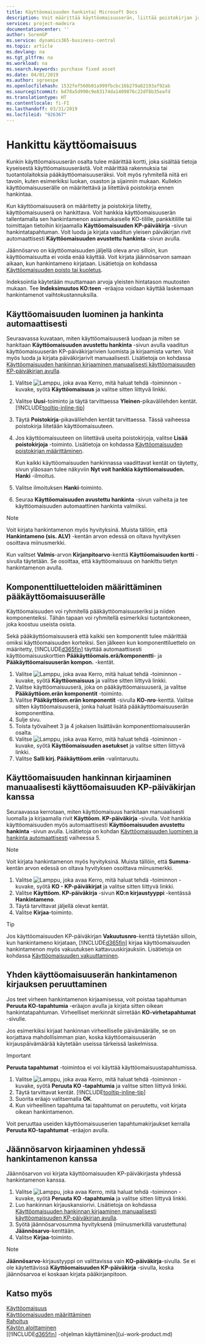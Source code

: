 ```yaml
---
title: Käyttöomaisuuden hankinta| Microsoft Docs
description: Voit määrittää käyttöomaisuuserän, liittää poistokirjan ja kirjata käyttöomaisuuserän hankintakustannuksen.
services: project-madeira
documentationcenter: ''
author: SorenGP
ms.service: dynamics365-business-central
ms.topic: article
ms.devlang: na
ms.tgt_pltfrm: na
ms.workload: na
ms.search.keywords: purchase fixed asset
ms.date: 04/01/2019
ms.author: sgroespe
ms.openlocfilehash: 1532fef560b01a999fbcbc16b279a82193af92ab
ms.sourcegitcommit: bd78a5d990c9e83174da1409076c22df8b35eafd
ms.translationtype: HT
ms.contentlocale: fi-FI
ms.lasthandoff: 03/31/2019
ms.locfileid: "926367"
---
```

# <a name="acquire-fixed-assets"></a>Hankittu käyttöomaisuus
Kunkin käyttöomaisuuserän osalta tulee määrittää kortti, joka sisältää tietoja kyseisestä käyttöomaisuuserästä. Voit määrittää rakennuksia tai tuotantolaitoksia pääkäyttöomaisuuseräksi. Voit myös ryhmitellä niitä eri tavoin, kuten esimerkiksi luokan, osaston ja sijainnin mukaan. Kullekin käyttöomaisuuserälle on määritettävä ja liitettävä poistokirja ennen hankintaa.

Kun käyttöomaisuuserä on määritetty ja poistokirja liitetty, käyttöomaisuuserä on hankittava. Voit hankkia käyttöomaisuuserän tallentamalla sen hankintamenon asianmukaiselle KO-tilille, pankkitilille tai toimittajan tietoihin kirjaamalla **Käyttöomaisuuden KP-päiväkirja** -sivun hankintatapahtuman. Voit luoda ja kirjata vaaditun yleisen päiväkirjan rivit automaattisesti **Käyttöomaisuuden avustettu hankinta** -sivun avulla.

Jäännösarvo on käyttöomaisuuden jäljellä oleva arvo silloin, kun käyttöomaisuutta ei voida enää käyttää. Voit kirjata jäännösarvon samaan aikaan, kun hankintameno kirjataan. Lisätietoja on kohdassa [Käyttöomaisuuden poisto tai kuoletus](fa-how-depreciate-amortize.md).

Indeksointia käytetään muuttamaan arvoja yleisten hintatason muutosten mukaan. Tee **Indeksimuutos KO:teen** -eräajoa voidaan käyttää laskemaan hankintamenot vaihtokustannuksilla.

## <a name="to-create-a-fixed-asset-and-acquire-it-automatically"></a>Käyttöomaisuuden luominen ja hankinta automaattisesti
Seuraavassa kuvataan, miten käyttöomaisuuserä luodaan ja miten se hankitaan **Käyttöomaisuuden avustettu hankinta** -sivun avulla vaaditun käyttöomaisuuserän KP-päiväkirjarivien luomista ja kirjaamista varten. Voit myös luoda ja kirjata päiväkirjarivit manuaalisesti. Lisätietoja on kohdassa [Käyttöomaisuuden hankinnan kirjaaminen manuaalisesti käyttöomaisuuden KP-päiväkirjan avulla](fa-how-acquire.md#to-post-a-fixed-asset-acquisition-manually-with-the-fixed-asset-gl-journal).

1. Valitse ![Lamppu, joka avaa Kerro, mitä haluat tehdä -toiminnon](media/ui-search/search_small.png "Kerro, mitä haluat tehdä") -kuvake, syötä **Käyttöomaisuus** ja valitse sitten liittyvä linkki.  
2. Valitse **Uusi**-toiminto ja täytä tarvittaessa **Yleinen**-pikavälilehden kentät. [!INCLUDE[tooltip-inline-tip](includes/tooltip-inline-tip_md.md)]
3. Täytä **Poistokirja**-pikavälilehden kentät tarvittaessa. Tässä vaiheessa poistokirja liitetään käyttöomaisuuteen.  
4. Jos käyttöomaisuuteen on liitettävä useita poistokirjoja, valitse **Lisää poistokirjoja** -toiminto. Lisätietoja on kohdassa [Käyttöomaisuuden poistokirjan määrittäminen](fa-how-setup-depreciation.md#to-assign-a-depreciation-book-to-a-fixed-asset).

    Kun kaikki käyttöomaisuuden hankinnassa vaadittavat kentät on täytetty, sivun yläosaan tulee näkyviin **Nyt voit hankkia käyttöomaisuuden. Hanki** -ilmoitus.
5. Valitse ilmoituksen **Hanki**-toiminto.
6. Seuraa **Käyttöomaisuuden avustettu hankinta** -sivun vaiheita ja tee käyttöomaisuuden automaattinen hankinta valmiiksi.

> [!NOTE]  
>   Voit kirjata hankintamenon myös hyvityksinä. Muista tällöin, että **Hankintameno (sis. ALV)** -kentän arvon edessä on oltava hyvityksen osoittava miinusmerkki.

Kun valitset **Valmis**-arvon **Kirjanpitoarvo**-kenttä **Käyttöomaisuuden kortti** -sivulla täytetään. Se osoittaa, että käyttöomaisuus on hankittu tietyn hankintamenon avulla.  

## <a name="to-set-up-a-component-list-for-a-main-asset"></a>Komponenttiluetteloiden määrittäminen pääkäyttöomaisuuserälle
Käyttöomaisuuden voi ryhmitellä pääkäyttöomaisuuseriksi ja niiden komponenteiksi. Tähän tapaan voi ryhmitellä esimerkiksi tuotantokoneen, joka koostuu useista osista.  

Sekä pääkäyttöomaisuuserä että kaikki sen komponentit tulee määrittää omiksi käyttöomaisuuden korteiksi. Sen jälkeen kun komponenttiluettelo on määritetty, [!INCLUDE[d365fin](includes/d365fin_md.md)] täyttää automaattisesti käyttöomaisuuskorttien **Pääkäyttöomais.erä/komponentti**- ja **Pääkäyttöomaisuuserän kompon.** -kentät.

1. Valitse ![Lamppu, joka avaa Kerro, mitä haluat tehdä -toiminnon](media/ui-search/search_small.png "Kerro, mitä haluat tehdä") -kuvake, syötä **Käyttöomaisuus** ja valitse sitten liittyvä linkki.
2. Valitse käyttöomaisuuserä, joka on pääkäyttöomaisuuserä, ja valitse **Pääkäyttöom.erän komponentit** -toiminto.
3. Valitse **Pääkäyttöom.erän komponentit** -sivulla **KO-nro**-kenttä. Valitse sitten käyttöomaisuuserä, jonka haluat lisätä pääkäyttöomaisuuserän komponenttina.
4. Sulje sivu.
5. Toista työvaiheet 3 ja 4 jokaisen lisättävän komponenttiomaisuuserän osalta.
6. Valitse ![Lamppu, joka avaa Kerro, mitä haluat tehdä -toiminnon](media/ui-search/search_small.png "Kerro, mitä haluat tehdä") -kuvake, syötä **Käyttöomaisuuden asetukset** ja valitse sitten liittyvä linkki.
7. Valitse **Salli kirj. Pääkäyttöom.eriin** -valintaruutu.

## <a name="to-post-a-fixed-asset-acquisition-manually-with-the-fixed-asset-gl-journal"></a>Käyttöomaisuuden hankinnan kirjaaminen manuaalisesti käyttöomaisuuden KP-päiväkirjan kanssa
Seuraavassa kerrotaan, miten käyttöomaisuus hankitaan manuaalisesti luomalla ja kirjaamalla rivit **Käyttöom. KP-päiväkirja** -sivulla. Voit hankkia käyttöomaisuuden myös automaattisesti **Käyttöomaisuuden avustettu hankinta** -sivun avulla. Lisätietoja on kohdan [Käyttöomaisuuden luominen ja hankinta automaattisesti](fa-how-acquire.md#to-create-a-fixed-asset-and-acquire-it-automatically) vaiheessa 5.

> [!NOTE]  
>   Voit kirjata hankintamenon myös hyvityksinä. Muista tällöin, että **Summa**-kentän arvon edessä on oltava hyvityksen osoittava miinusmerkki.

1. Valitse ![Lamppu, joka avaa Kerro, mitä haluat tehdä -toiminnon](media/ui-search/search_small.png "Kerro, mitä haluat tehdä") -kuvake, syötä **KO - KP-päiväkirjat** ja valitse sitten liittyvä linkki.
2. Valitse **Käyttöom. KP-päiväkirja** -sivun **KO:n kirjaustyyppi** -kentässä **Hankintameno**.
3. Täytä tarvittavat jäljellä olevat kentät.
4. Valitse **Kirjaa**-toiminto.  

> [!TIP]  
>   Jos käyttöomaisuuden KP-päiväkirjan **Vakuutusnro**-kenttä täytetään silloin, kun hankintameno kirjataan, [!INCLUDE[d365fin](includes/d365fin_md.md)] kirjaa käyttöomaisuuden hankintamenon myös vakuutuksen kattavuuskirjauksiin. Lisätietoja on kohdassa [Käyttöomaisuuden vakuuttaminen](fa-how-insure.md).

## <a name="to-cancel-an-acquisition-cost-posting-for-one-fixed-asset"></a>Yhden käyttöomaisuuserän hankintamenon kirjauksen peruuttaminen
Jos teet virheen hankintamenon kirjaamisessa, voit poistaa tapahtuman **Peruuta KO-tapahtumia** -eräajon avulla ja kirjata sitten oikean hankintatapahtuman. Virheelliset merkinnät siirretään **KO-virhetapahtumat** -sivulle.

Jos esimerkiksi kirjaat hankinnan virheelliselle päivämäärälle, se on korjattava mahdollisimman pian, koska käyttöomaisuuserän kirjauspäivämäärää käytetään useissa tärkeissä laskelmissa.

> [!IMPORTANT]  
>   **Peruuta tapahtumat** -toimintoa ei voi käyttää käyttöomaisuustapahtumissa.

1. Valitse ![Lamppu, joka avaa Kerro, mitä haluat tehdä -toiminnon](media/ui-search/search_small.png "Kerro, mitä haluat tehdä") -kuvake, syötä **Peruuta KO -tapahtumia** ja valitse sitten liittyvä linkki.
2. Täytä tarvittavat kentät. [!INCLUDE[tooltip-inline-tip](includes/tooltip-inline-tip_md.md)]
3. Suorita eräajo valitsemalla **OK**.
4. Kun virheellinen tapahtuma tai tapahtumat on peruutettu, voit kirjata oikean hankintamenon.

Voit peruuttaa useiden käyttöomaisuuserien tapahtumakirjaukset kerralla **Peruuta KO-tapahtumat** -eräajon avulla.

## <a name="to-post-the-salvage-value-together-with-the-acquisition-cost"></a>Jäännösarvon kirjaaminen yhdessä hankintamenon kanssa
Jäännösarvon voi kirjata käyttöomaisuuden KP-päiväkirjasta yhdessä hankintamenon kanssa.    

1. Valitse ![Lamppu, joka avaa Kerro, mitä haluat tehdä -toiminnon](media/ui-search/search_small.png "Kerro, mitä haluat tehdä") -kuvake, syötä **Peruuta KO -tapahtumia** ja valitse sitten liittyvä linkki.
2. Luo hankinnan kirjauskansiorivi. Lisätietoja on kohdassa [Käyttöomaisuuden hankinnan kirjaaminen manuaalisesti käyttöomaisuuden KP-päiväkirjan avulla](fa-how-acquire.md#to-post-a-fixed-asset-acquisition-manually-with-the-fixed-asset-gl-journal).
3. Syötä jäännösarvosumma hyvityksenä (miinusmerkillä varustettuna) **Jäännösarvo**-kenttään.
4. Valitse **Kirjaa**-toiminto.

> [!NOTE]  
>   **Jäännösarvo**-kirjaustyyppi on valittavissa vain **KO-päiväkirja**-sivulla. Se ei ole käytettävissä **Käyttöomaisuuden KP-päiväkirja** -sivulla, koska jäännösarvoa ei koskaan kirjata pääkirjanpitoon.

## <a name="see-also"></a>Katso myös
[Käyttöomaisuus](fa-manage.md)  
[Käyttöomaisuuden määrittäminen](fa-setup.md)  
[Rahoitus](finance.md)  
[Käytön aloittaminen](product-get-started.md)  
[[!INCLUDE[d365fin](includes/d365fin_md.md)] -ohjelman käyttäminen](ui-work-product.md)
